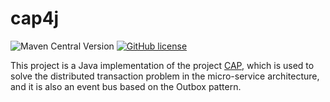 # cap4j

![Maven Central Version](https://img.shields.io/maven-central/v/io.github.netcorepal/cap4j)
[![GitHub license](https://img.shields.io/badge/license-MIT-blue.svg)](https://github.com/netcorepal/cap4j/blob/main/LICENSE)

This project is a Java implementation of the project [CAP](https://github.com/dotnetcore/CAP), which is used to solve the distributed transaction problem in the micro-service architecture, and it is also an event bus based on the Outbox pattern.
